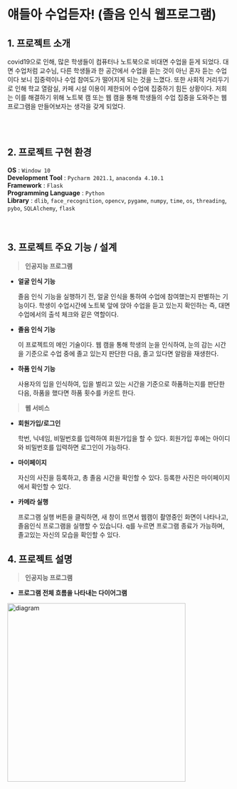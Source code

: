 # 얘들아 수업듣자! (졸음 인식 웹프로그램)


## 1. 프로젝트 소개
<p>
covid19으로 인해, 많은 학생들이 컴퓨터나 노트북으로 비대면 수업을 듣게 되었다.
대면 수업처럼 교수님, 다른 학생들과 한 공간에서 수업을 듣는 것이 아닌 혼자 듣는 수업이다 보니 집중력이나 수업 참여도가 떨어지게 되는 것을 느꼈다. 또한 사회적 거리두기로 인해 학교 열람실, 카페 시설 이용이 제한되어 수업에 집중하기 힘든 상황이다.
저희는 이를 해결하기 위해 노트북 캠 또는 웹 캠을 통해 학생들의 수업 집중을 도와주는 웹 프로그램을 만들어보자는 생각을 갖게 되었다.
</p>
<br></br>

## 2. 프로젝트 구현 환경
__OS__ : `Window 10` <br>
__Development Tool__ : `Pycharm 2021.1`, `anaconda 4.10.1` <br>
__Framework__ : `Flask` <br>
__Programming Language__ : `Python` <br>
__Library__ : `dlib`, `face_recognition`, `opencv`, `pygame`, `numpy`, `time`, `os`, `threading`, `pybo`, `SQLAlchemy`, `flask` <br>
<br></br>

## 3. 프로젝트 주요 기능 / 설계
> __인공지능 프로그램__
- __얼굴 인식 기능__
  <p>졸음 인식 기능을 실행하기 전, 얼굴 인식을 통하여 수업에 참여했는지 판별하는 기능이다. 학생이 수업시간에 노트북 앞에 앉아 수업을 듣고 있는지 확인하는 즉,  대면 수업에서의 출석 체크와 같은 역할이다.</p>
- __졸음 인식 기능__
  <p>이 프로젝트의 메인 기술이다. 웹 캠을 통해 학생의 눈을 인식하여, 눈의 감는 시간을 기준으로 수업 중에 졸고 있는지 판단한 다음, 졸고 있다면 알람을 재생한다.</p>
- __하품 인식 기능__
  <p>사용자의 입을 인식하여, 입을 벌리고 있는 시간을 기준으로 하품하는지를 판단한 다음, 하품을 했다면 하품 횟수를 카운트 한다.</p>

> __웹 서비스__
- __회원가입/로그인__
  <p>학번, 닉네임, 비밀번호를 입력하여 회원가입을 할 수 있다. 회원가입 후에는 아이디와 비밀번호를 입력하면 로그인이 가능하다.</p>
- __마이페이지__
  <p>자신의 사진을 등록하고, 총 졸음 시간을 확인할 수 있다. 등록한 사진은 마이페이지에서 확인할 수 있다.</p>
- __카메라 실행__
  <p>프로그램 실행 버튼을 클릭하면, 새 창이 뜨면서 웹캠이 촬영중인 화면이 나타나고, 졸음인식 프로그램을 실행할 수 있습니다. q를 누르면 프로그램 종료가 가능하며, 졸고있는 자신의 모습을 확인할 수 있다.</p>

## 4. 프로젝트 설명
> __인공지능 프로그램__
- __프로그램 전체 흐름을 나타내는 다이어그램__

<img src="https://user-images.githubusercontent.com/52345499/159689402-dca9b8a7-bdb1-4663-bfef-94cfec567860.png" width="400px" alt="diagram"></img>


